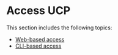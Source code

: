 <!--[metadata]>
+++
title = "Access UCP"
description = "Learn how to access Docker Universal Control Plane from the web and the CLI."
keywords = ["docker, ucp, cli"]
[menu.main]
parent="mn_ucp"
identifier="mn_ucp_access"
weight=31
+++
<![end-metadata]-->

# Access UCP

This section includes the following topics:

* [Web-based access](web-based-access.md)
* [CLI-based access](cli-based-access.md)

